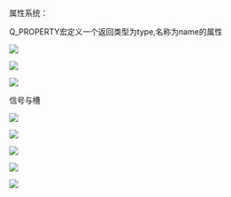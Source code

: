 属性系统：

Q_PROPERTY宏定义一个返回类型为type,名称为name的属性

![](https://gitee.com/hxc8/images2/raw/master/img/202407172215720.jpg)

![](https://gitee.com/hxc8/images2/raw/master/img/202407172215702.jpg)

![](images/WEBRESOURCEa20362c5178d54e81952387dd6d013b6截图.png)

信号与槽

![](https://gitee.com/hxc8/images2/raw/master/img/202407172215938.jpg)

![](https://gitee.com/hxc8/images2/raw/master/img/202407172215792.jpg)

![](https://gitee.com/hxc8/images2/raw/master/img/202407172215370.jpg)

![](https://gitee.com/hxc8/images2/raw/master/img/202407172215595.jpg)

![](https://gitee.com/hxc8/images2/raw/master/img/202407172215261.jpg)